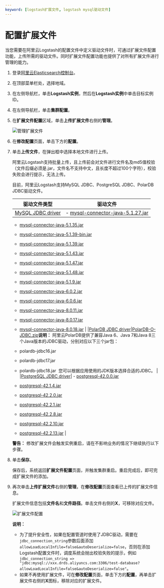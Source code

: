 ```yaml
---
keyword: [logstash扩展文件, logstash mysql驱动文件]
---
```


# 配置扩展文件

当您需要在阿里云Logstash的配置文件中定义驱动文件时，可通过扩展文件配置功能，上传所需的驱动文件。同时扩展文件配置功能也提供了对所有扩展文件进行管理的能力。

1.  登录[阿里云Elasticsearch控制台](https://elasticsearch.console.aliyun.com/#/home)。

2.  在顶部菜单栏处，选择地域。

3.  在左侧导航栏，单击**Logstash实例**，然后在**Logstash实例**中单击目标实例ID。

4.  在左侧导航栏，单击**集群配置**。

5.  在**扩展文件配置**区域，单击**上传扩展文件**右侧的**管理**。

    ![管理扩展文件](https://static-aliyun-doc.oss-accelerate.aliyuncs.com/assets/img/zh-CN/2529919951/p69310.png)

6.  在**修改配置**页面，单击下方的**配置**。

7.  单击**上传文件**，在弹出框中选择本地文件进行上传。

    阿里云Logstash支持批量上传，且上传前会对文件进行文件名及md5值校验（文件后缀必须是.jar，文件名不支持中文，且长度不超过100个字符），校验失败会进行提示，无法上传。

    目前，阿里云Logstash支持MySQL JDBC、PostgreSQL JDBC、PolarDB JDBC驱动文件。

    |驱动文件类型|驱动文件|
    |------|----|
    |[MySQL JDBC driver](https://mvnrepository.com/artifact/mysql/mysql-connector-java)|    -   [mysql-connector-java-5.1.27.jar](https://repo1.maven.org/maven2/mysql/mysql-connector-java/5.1.27/mysql-connector-java-5.1.27.jar)
    -   [mysql-connector-java-5.1.35.jar](https://repo1.maven.org/maven2/mysql/mysql-connector-java/5.1.35/mysql-connector-java-5.1.35.jar)
    -   [mysql-connector-java-5.1.39-bin.jar](http://static.runoob.com/download/mysql-connector-java-5.1.39-bin.jar)
    -   [mysql-connector-java-5.1.39.jar](https://repo1.maven.org/maven2/mysql/mysql-connector-java/5.1.39/mysql-connector-java-5.1.39.jar)
    -   [mysql-connector-java-5.1.43.jar](https://repo1.maven.org/maven2/mysql/mysql-connector-java/5.1.43/mysql-connector-java-5.1.43.jar)
    -   [mysql-connector-java-5.1.47.jar](https://repo1.maven.org/maven2/mysql/mysql-connector-java/5.1.47/mysql-connector-java-5.1.47.jar)
    -   [mysql-connector-java-5.1.48.jar](https://repo1.maven.org/maven2/mysql/mysql-connector-java/5.1.48/mysql-connector-java-5.1.48.jar)
    -   [mysql-connector-java-5.1.9.jar](https://repo1.maven.org/maven2/mysql/mysql-connector-java/5.1.9/mysql-connector-java-5.1.9.jar)
    -   [mysql-connector-java-6.0.2.jar](https://repo1.maven.org/maven2/mysql/mysql-connector-java/6.0.2/mysql-connector-java-6.0.2.jar)
    -   [mysql-connector-java-6.0.6.jar](https://repo1.maven.org/maven2/mysql/mysql-connector-java/6.0.6/mysql-connector-java-6.0.6.jar)
    -   [mysql-connector-java-8.0.11.jar](https://repo1.maven.org/maven2/mysql/mysql-connector-java/8.0.11/mysql-connector-java-8.0.11.jar)
    -   [mysql-connector-java-8.0.17.jar](https://repo1.maven.org/maven2/mysql/mysql-connector-java/8.0.17/mysql-connector-java-8.0.17.jar)
    -   [mysql-connector-java-8.0.18.jar](https://repo1.maven.org/maven2/mysql/mysql-connector-java/8.0.18/mysql-connector-java-8.0.18.jar) |
    |[PolarDB JDBC driver]()|[PolarDB-O-JDBC.zip](https://docs-aliyun.cn-hangzhou.oss.aliyun-inc.com/assets/attach/146188/cn_zh/1606269061392/PolarDB-O-JDBC.zip?spm=a2c4g.11186623.2.14.11c77794QIO7bR&file=PolarDB-O-JDBC.zip)**说明：** 阿里云PolarDB提供了兼容Java 6、Java 7和Java 8三个Java版本的JDBC驱动，分别对应以下三个jar包：

    -   polardb-jdbc16.jar
    -   polardb-jdbc17.jar
    -   polardb-jdbc18.jar 
您可以根据应用使用的JDK版本选择合适的JDBC。 |
    |[PostgreSQL JDBC driver](https://jdbc.postgresql.org/download.html)|    -   [postgresql-42.0.0.jar](https://jdbc.postgresql.org/download/postgresql-42.0.0.jar)
    -   [postgresql-42.1.4.jar](https://jdbc.postgresql.org/download/postgresql-42.1.4.jar)
    -   [postgresql-42.2.0.jar](https://jdbc.postgresql.org/download/postgresql-42.2.0.jar)
    -   [postgresql-42.2.1.jar](https://jdbc.postgresql.org/download/postgresql-42.2.1.jar)
    -   [postgresql-42.2.8.jar](https://jdbc.postgresql.org/download/postgresql-42.2.8.jar)
    -   [postgresql-42.2.10.jar](https://jdbc.postgresql.org/download/postgresql-42.2.10.jar)
    -   [postgresql-42.2.13.jar](https://jdbc.postgresql.org/download/postgresql-42.2.13.jar) |

    **警告：** 修改扩展文件会触发实例重启，请在不影响业务的情况下继续执行以下步骤。

8.  单击**保存**。

    保存后，系统返回**扩展文件配置**页面，并触发集群重启。重启完成后，即可完成扩展文件的添加。

9.  再次单击**上传扩展文件**右侧的**管理**，在**修改配置**页面查看已上传的扩展文件信息。

    扩展文件信息包括**文件名**和**文件路径**。单击文件右侧的**X**，可移除对应文件。

    ![扩展文件配置](https://static-aliyun-doc.oss-accelerate.aliyuncs.com/assets/img/zh-CN/2529919951/p69324.png)

    **说明：**

    -   为了提升安全性，如果在配置管道时使用了JDBC驱动，需要在`jdbc_connection_string`参数后面添加`allowLoadLocalInfile=false&autoDeserialize=false`，否则在添加Logstash配置文件时，调度系统会抛出校验失败的提示，例如`jdbc_connection_string => "jdbc:mysql://xxx.drds.aliyuncs.com:3306/test-database?allowLoadLocalInfile=false&autoDeserialize=false"`。
    -   如果不再使用扩展文件，可在**修改配置**页面，单击下方的**配置**，再单击扩展文件右侧的**X**图标，移除对应的扩展文件。

